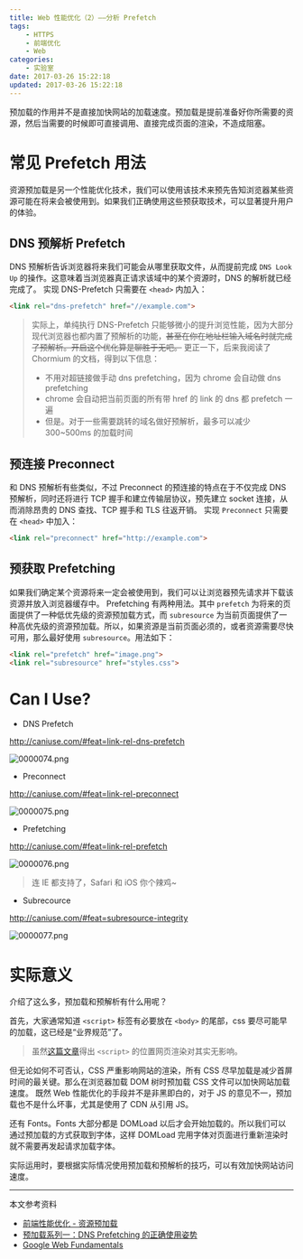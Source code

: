 ```yaml
---
title: Web 性能优化（2）——分析 Prefetch
tags:
    - HTTPS
    - 前端优化
    - Web
categories:
    - 实验室
date: 2017-03-26 15:22:18
updated: 2017-03-26 15:22:18
---
```


预加载的作用并不是直接加快网站的加载速度。预加载是提前准备好你所需要的资源，然后当需要的时候即可直接调用、直接完成页面的渲染，不造成阻塞。

<!--more-->

# 常见 Prefetch 用法

资源预加载是另一个性能优化技术，我们可以使用该技术来预先告知浏览器某些资源可能在将来会被使用到。如果我们正确使用这些预获取技术，可以显著提升用户的体验。

## DNS 预解析 Prefetch

DNS 预解析告诉浏览器将来我们可能会从哪里获取文件，从而提前完成 `DNS Look Up` 的操作。这意味着当浏览器真正请求该域中的某个资源时，DNS 的解析就已经完成了。
实现 DNS-Prefetch 只需要在 `<head>` 内加入：

```html
<link rel="dns-prefetch" href="//example.com">
```

> 实际上，单纯执行 DNS-Prefetch 只能够微小的提升浏览性能，因为大部分现代浏览器也都内置了预解析的功能，~~甚至在你在地址栏输入域名时就完成了预解析。开启这个优化算是聊胜于无吧。~~
> 更正一下，后来我阅读了 Chormium 的文档，得到以下信息：
> - 不用对超链接做手动 dns prefetching，因为 chrome 会自动做 dns prefetching
> - chrome 会自动把当前页面的所有带 href 的 link 的 dns 都 prefetch 一遍
> - 但是。对于一些需要跳转的域名做好预解析，最多可以减少 300~500ms 的加载时间


## 预连接 Preconnect

和 DNS 预解析有些类似，不过 Preconnect 的预连接的特点在于不仅完成 DNS 预解析，同时还将进行 TCP 握手和建立传输层协议，预先建立 socket 连接，从而消除昂贵的 DNS 查找、TCP 握手和 TLS 往返开销。
实现 `Preconnect` 只需要在 `<head>` 中加入：

```html
<link rel="preconnect" href="http://example.com">
```

## 预获取 Prefetching

如果我们确定某个资源将来一定会被使用到，我们可以让浏览器预先请求并下载该资源并放入浏览器缓存中。
Prefetching 有两种用法。其中 `prefetch` 为将来的页面提供了一种低优先级的资源预加载方式，而 `subresource` 为当前页面提供了一种高优先级的资源预加载。所以，如果资源是当前页面必须的，或者资源需要尽快可用，那么最好使用 `subresource`。用法如下：

```html
<link rel="prefetch" href="image.png">
<link rel="subresource" href="styles.css">
```

# Can I Use?

- DNS Prefetch

http://caniuse.com/#feat=link-rel-dns-prefetch

![0000074.png](https://img-nfz.b0.upaiyun.com/0000074.png)

- Preconnect

http://caniuse.com/#feat=link-rel-preconnect

![0000075.png](https://img-nfz.b0.upaiyun.com/0000075.png)

- Prefetching

http://caniuse.com/#feat=link-rel-prefetch

![0000076.png](https://img-nfz.b0.upaiyun.com/0000076.png)

> 连 IE 都支持了，Safari 和 iOS 你个辣鸡~

- Subrecource

http://caniuse.com/#feat=subresource-integrity

![0000077.png](https://img-nfz.b0.upaiyun.com/0000077.png)

# 实际意义

介绍了这么多，预加载和预解析有什么用呢？

首先，大家通常知道 `<script>` 标签有必要放在 `<body>` 的尾部，css 要尽可能早的加载，这已经是“业界规范”了。

> 虽然[这篇文章](http://delai.me/code/js-and-performance/)得出 `<script>` 的位置网页渲染对其实无影响。

但无论如何不可否认，CSS 严重影响网站的渲染，所有 CSS 尽早加载是减少首屏时间的最关键。那么在浏览器加载 DOM 树时预加载 CSS 文件可以加快网站加载速度。
既然 Web 性能优化的手段并不是非黑即白的，对于 JS 的意见不一，预加载也不是什么坏事，尤其是使用了 CDN 从引用 JS。

还有 Fonts。Fonts 大部分都是 DOMLoad 以后才会开始加载的。所以我们可以通过预加载的方式获取到字体，这样 DOMLoad 完用字体对页面进行重新渲染时就不需要再发起请求加载字体。

实际运用时，要根据实际情况使用预加载和预解析的技巧，可以有效加快网站访问速度。

---

本文参考资料

- [前端性能优化 - 资源预加载](http://bubkoo.com/2015/11/19/prefetching-preloading-prebrowsing/)
- [预加载系列一：DNS Prefetching 的正确使用姿势](http://delai.me/code/dns-prefetching/)
- [Google Web Fundamentals](https://developers.google.com/web/fundamentals/)
